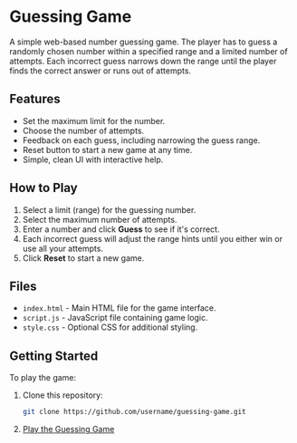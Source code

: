 # Guessing Game

A simple web-based number guessing game. The player has to guess a randomly chosen number within a specified range and a limited number of attempts. Each incorrect guess narrows down the range until the player finds the correct answer or runs out of attempts.

## Features

- Set the maximum limit for the number.
- Choose the number of attempts.
- Feedback on each guess, including narrowing the guess range.
- Reset button to start a new game at any time.
- Simple, clean UI with interactive help.

## How to Play

1. Select a limit (range) for the guessing number.
2. Select the maximum number of attempts.
3. Enter a number and click **Guess** to see if it's correct.
4. Each incorrect guess will adjust the range hints until you either win or use all your attempts.
5. Click **Reset** to start a new game.

## Files

- `index.html` - Main HTML file for the game interface.
- `script.js` - JavaScript file containing game logic.
- `style.css` - Optional CSS for additional styling.

## Getting Started

To play the game:

1. Clone this repository:
   ```bash
   git clone https://github.com/username/guessing-game.git
   ```
2. <a href="https://nextsaimon.github.io/guessing-game/" target="_blank">Play the Guessing Game</a>
